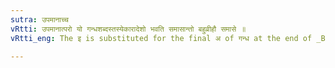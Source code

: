 ```yaml
---
sutra: उपमानाच्च
vRtti: उपमानात्परो यो गन्धशब्दस्तस्येकारादेशो भवति समासान्तो बहुव्रीहौ समासे ॥
vRtti_eng: The इ is substituted for the final अ of गन्ध at the end of _Bahuvrihi_, when preceded by a word denoting a thing with which it is compared.

---
```

